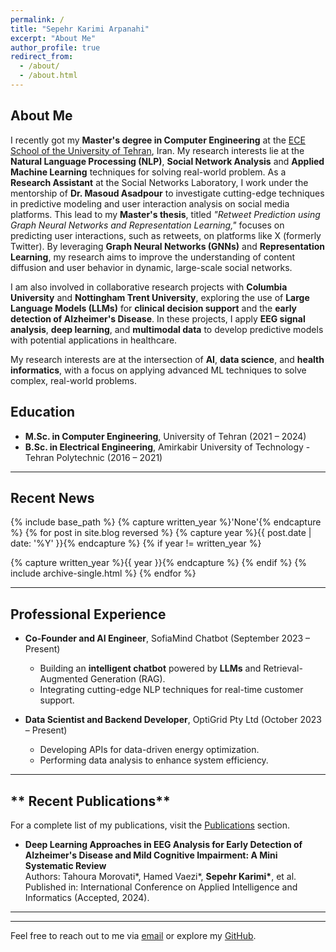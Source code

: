 ```yaml
---
permalink: /
title: "Sepehr Karimi Arpanahi"
excerpt: "About Me"
author_profile: true
redirect_from: 
  - /about/
  - /about.html
---
```


## **About Me**

I recently got my **Master's degree in Computer Engineering** at the [ECE School of the University of Tehran](https://ece.ut.ac.ir/en/ece), Iran. My research interests lie at the **Natural Language Processing (NLP)**, **Social Network Analysis** and **Applied Machine Learning** techniques for solving real-world problem. As a **Research Assistant** at the Social Networks Laboratory, I work under the mentorship of **Dr. Masoud Asadpour** to investigate cutting-edge techniques in predictive modeling and user interaction analysis on social media platforms. This lead to my **Master's thesis**, titled *"Retweet Prediction using Graph Neural Networks and Representation Learning,"* focuses on predicting user interactions, such as retweets, on platforms like X (formerly Twitter). By leveraging **Graph Neural Networks (GNNs)** and **Representation Learning**, my research aims to improve the understanding of content diffusion and user behavior in dynamic, large-scale social networks.

I am also involved in collaborative research projects with **Columbia University** and **Nottingham Trent University**, exploring the use of **Large Language Models (LLMs)** for **clinical decision support** and the **early detection of Alzheimer's Disease**. In these projects, I apply **EEG signal analysis**, **deep learning**, and **multimodal data** to develop predictive models with potential applications in healthcare.

My research interests are at the intersection of **AI**, **data science**, and **health informatics**, with a focus on applying advanced ML techniques to solve complex, real-world problems.


## **Education**
- **M.Sc. in Computer Engineering**, University of Tehran (2021 – 2024)  
- **B.Sc. in Electrical Engineering**, Amirkabir University of Technology - Tehran Polytechnic (2016 – 2021)  

<!-- ---

## **RECENT Research Experience**
- **Research Assistant**, Social Network Laboratory, University of Tehran (October 2021 – Present)  

  - Developing models for interaction prediction on Twitter (X) using **graph-based embeddings** and **textual features**.  
  - Focused on leveraging Graph Attention Networks for network representation learning.  

- **Research Assistant**, Columbia University, USA (January 2024 – Present)  

  - Developing LLM-based pipelines for real-time **clinical decision support** systems.  
  - Researching the optimization of in-context learning for **diagnostic applications**.

- **Research Assistant**, Nottingham Trent University, UK (February 2024 – Present)  

  - Conducting a **systematic review** of deep learning methods applied to EEG data for detecting Alzheimer’s Disease.  
  - Collaborating with multidisciplinary teams for neurodegenerative disease research.  

- **Research Assistant**, Computational Intelligence Laboratory, Amirkabir University (January 2021 – September 2021)  
  - Explored **Deep Reinforcement Learning** (Deep RL) approaches for differential game solutions.   -->


---
## **Recent News**

{% include base_path %}
{% capture written_year %}'None'{% endcapture %}
{% for post in site.blog reversed %}
  {% capture year %}{{ post.date | date: '%Y' }}{% endcapture %}
  {% if year != written_year %}
  
  {% capture written_year %}{{ year }}{% endcapture %}
  {% endif %}
  {% include archive-single.html %}
{% endfor %}



---

## **Professional Experience**
- **Co-Founder and AI Engineer**, SofiaMind Chatbot (September 2023 – Present)  
  - Building an **intelligent chatbot** powered by **LLMs** and Retrieval-Augmented Generation (RAG).  
  - Integrating cutting-edge NLP techniques for real-time customer support.  

- **Data Scientist and Backend Developer**, OptiGrid Pty Ltd (October 2023 – Present)  
  - Developing APIs for data-driven energy optimization.  
  - Performing data analysis to enhance system efficiency.  

---
## ** Recent Publications**
For a complete list of my publications, visit the [Publications](/publications/) section.  
- **Deep Learning Approaches in EEG Analysis for Early Detection of Alzheimer's Disease and Mild Cognitive Impairment: A Mini Systematic Review**  
  Authors: Tahoura Morovati\*, Hamed Vaezi\*, **Sepehr Karimi\***, et al.  
  Published in: International Conference on Applied Intelligence and Informatics (Accepted, 2024).  

<!-- - **Enhancing Alzheimer's Detection with Reasoning-Augmented In-Context Learning**  
  Authors: MohammadJavad Momeni\*, **Sepehr Karimi\***, Dr. Maryam Zolnoori  
  Status: Under preparation.   -->

---


---


Feel free to reach out to me via [email](mailto:sepkarimia@gmail.com) or explore my [GitHub](https://github.com/sepehr-karimi).
